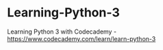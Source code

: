 # Learning-Python-3
Learning Python 3 with Codecademy - https://www.codecademy.com/learn/learn-python-3

